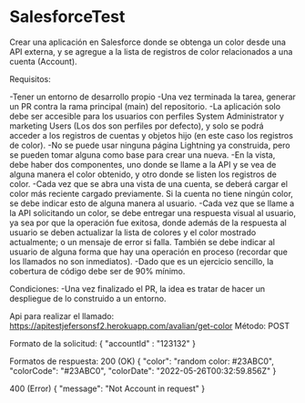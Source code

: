 # SalesforceTest


Crear una aplicación en Salesforce donde se obtenga un color desde una API externa, y se agregue a la lista de registros de color relacionados a una cuenta (Account).

Requisitos:

-Tener un entorno de desarrollo propio
-Una vez terminada la tarea, generar un PR contra la rama principal (main) del repositorio.
-La aplicación solo debe ser accesible para los usuarios con perfiles System Administrator y marketing Users (Los dos son perfiles por defecto), y solo se podrá acceder a los registros de cuentas y objetos hijo (en este caso los registros de color).
-No se puede usar ninguna página Lightning ya construida, pero se pueden tomar alguna como base para crear una nueva.
-En la vista, debe haber dos componentes, uno donde se llame a la API y se vea de alguna manera el color obtenido, y otro donde se listen los registros de color.
-Cada vez que se abra una vista de una cuenta, se deberá cargar el color más reciente cargado previamente. Si la cuenta no tiene ningún color, se debe indicar esto de alguna manera al usuario.
-Cada vez que se llame a la API solicitando un color, se debe entregar una respuesta visual al usuario, ya sea por que la operación fue exitosa, donde además de la respuesta al usuario se deben actualizar la lista de colores y el color mostrado actualmente; o un mensaje de error si falla. También se debe indicar al usuario de alguna forma que hay una operación en proceso (recordar que los llamados no son inmediatos).
-Dado que es un ejercicio sencillo, la cobertura de código debe ser de 90% mínimo.

Condiciones:
-Una vez finalizado el PR, la idea es tratar de hacer un despliegue de lo construido a un entorno.

Api para realizar el llamado:
https://apitestjefersonsf2.herokuapp.com/avalian/get-color
Método: POST

Formato de la solicitud:
{
    "accountId" : "123132"
}

Formatos de respuesta:
200 (OK)
{
"color": "random color: #23ABC0",
"colorCode": "#23ABC0",
"colorDate": "2022-05-26T00:32:59.856Z"
}

400 (Error)
{
"message": "Not Account in request"
}

